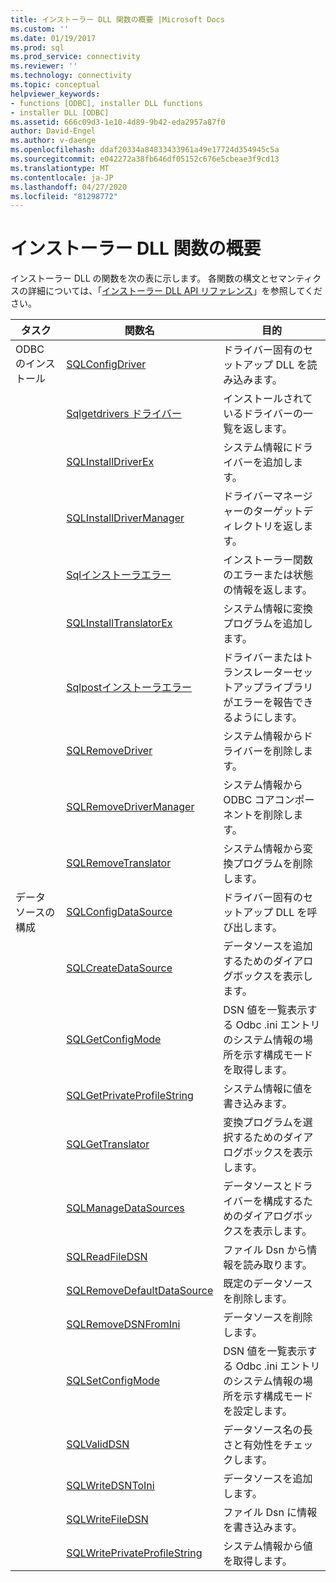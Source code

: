 ```yaml
---
title: インストーラー DLL 関数の概要 |Microsoft Docs
ms.custom: ''
ms.date: 01/19/2017
ms.prod: sql
ms.prod_service: connectivity
ms.reviewer: ''
ms.technology: connectivity
ms.topic: conceptual
helpviewer_keywords:
- functions [ODBC], installer DLL functions
- installer DLL [ODBC]
ms.assetid: 666c09d3-1e10-4d89-9b42-eda2957a87f0
author: David-Engel
ms.author: v-daenge
ms.openlocfilehash: ddaf20334a84833433961a49e17724d354945c5a
ms.sourcegitcommit: e042272a38fb646df05152c676e5cbeae3f9cd13
ms.translationtype: MT
ms.contentlocale: ja-JP
ms.lasthandoff: 04/27/2020
ms.locfileid: "81298772"
---
```

# <a name="installer-dll-function-summary"></a>インストーラー DLL 関数の概要
インストーラー DLL の関数を次の表に示します。 各関数の構文とセマンティクスの詳細については、「[インストーラー DLL API リファレンス](../../../odbc/reference/syntax/installer-dll-api-reference-function.md)」を参照してください。  
  
|タスク|関数名|目的|  
|----------|-------------------|-------------|  
|ODBC のインストール|[SQLConfigDriver](../../../odbc/reference/syntax/sqlconfigdriver-function.md)|ドライバー固有のセットアップ DLL を読み込みます。|  
||[Sqlgetdrivers ドライバー](../../../odbc/reference/syntax/sqlgetinstalleddrivers-function.md)|インストールされているドライバーの一覧を返します。|  
||[SQLInstallDriverEx](../../../odbc/reference/syntax/sqlinstalldriverex-function.md)|システム情報にドライバーを追加します。|  
||[SQLInstallDriverManager](../../../odbc/reference/syntax/sqlinstalldrivermanager-function.md)|ドライバーマネージャーのターゲットディレクトリを返します。|  
||[Sqlインストーラエラー](../../../odbc/reference/syntax/sqlinstallererror-function.md)|インストーラー関数のエラーまたは状態の情報を返します。|  
||[SQLInstallTranslatorEx](../../../odbc/reference/syntax/sqlinstalltranslatorex-function.md)|システム情報に変換プログラムを追加します。|  
||[Sqlpostインストーラエラー](../../../odbc/reference/syntax/sqlpostinstallererror-function.md)|ドライバーまたはトランスレーターセットアップライブラリがエラーを報告できるようにします。|  
||[SQLRemoveDriver](../../../odbc/reference/syntax/sqlremovedriver-function.md)|システム情報からドライバーを削除します。|  
||[SQLRemoveDriverManager](../../../odbc/reference/syntax/sqlremovedrivermanager-function.md)|システム情報から ODBC コアコンポーネントを削除します。|  
||[SQLRemoveTranslator](../../../odbc/reference/syntax/sqlremovetranslator-function.md)|システム情報から変換プログラムを削除します。|  
|データ ソースの構成|[SQLConfigDataSource](../../../odbc/reference/syntax/sqlconfigdatasource-function.md)|ドライバー固有のセットアップ DLL を呼び出します。|  
||[SQLCreateDataSource](../../../odbc/reference/syntax/sqlcreatedatasource-function.md)|データソースを追加するためのダイアログボックスを表示します。|  
||[SQLGetConfigMode](../../../odbc/reference/syntax/sqlgetconfigmode-function.md)|DSN 値を一覧表示する Odbc .ini エントリのシステム情報の場所を示す構成モードを取得します。|  
||[SQLGetPrivateProfileString](../../../odbc/reference/syntax/sqlgetprivateprofilestring-function.md)|システム情報に値を書き込みます。|  
||[SQLGetTranslator](../../../odbc/reference/syntax/sqlgettranslator-function.md)|変換プログラムを選択するためのダイアログボックスを表示します。|  
||[SQLManageDataSources](../../../odbc/reference/syntax/sqlmanagedatasources.md)|データソースとドライバーを構成するためのダイアログボックスを表示します。|  
||[SQLReadFileDSN](../../../odbc/reference/syntax/sqlreadfiledsn-function.md)|ファイル Dsn から情報を読み取ります。|  
||[SQLRemoveDefaultDataSource](../../../odbc/reference/syntax/sqlremovedefaultdatasource-function.md)|既定のデータソースを削除します。|  
||[SQLRemoveDSNFromIni](../../../odbc/reference/syntax/sqlremovedsnfromini-function.md)|データソースを削除します。|  
||[SQLSetConfigMode](../../../odbc/reference/syntax/sqlsetconfigmode-function.md)|DSN 値を一覧表示する Odbc .ini エントリのシステム情報の場所を示す構成モードを設定します。|  
||[SQLValidDSN](../../../odbc/reference/syntax/sqlvaliddsn-function.md)|データソース名の長さと有効性をチェックします。|  
||[SQLWriteDSNToIni](../../../odbc/reference/syntax/sqlwritedsntoini-function.md)|データソースを追加します。|  
||[SQLWriteFileDSN](../../../odbc/reference/syntax/sqlwritefiledsn-function.md)|ファイル Dsn に情報を書き込みます。|  
||[SQLWritePrivateProfileString](../../../odbc/reference/syntax/sqlwriteprivateprofilestring-function.md)|システム情報から値を取得します。|
